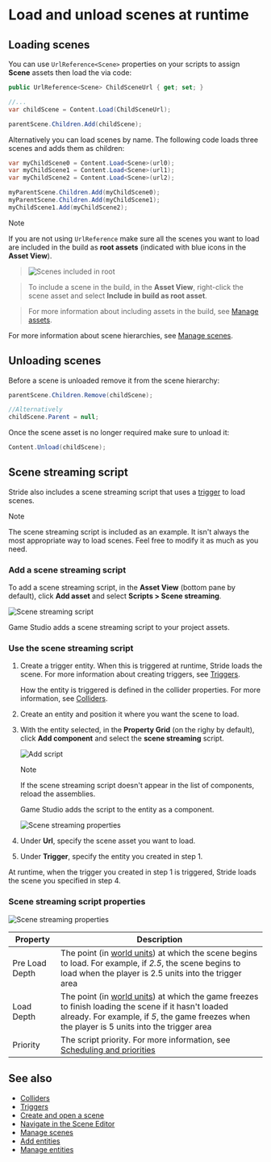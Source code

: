 # Load and unload scenes at runtime

## Loading scenes

You can use `UrlReference<Scene>` properties on your scripts to assign **Scene** assets then load the via code:

```cs
public UrlReference<Scene> ChildSceneUrl { get; set; }

//...
var childScene = Content.Load(ChildSceneUrl);

parentScene.Children.Add(childScene);
```

Alternatively you can load scenes by name. The following code loads three scenes and adds them as children:

```cs
var myChildScene0 = Content.Load<Scene>(url0);
var myChildScene1 = Content.Load<Scene>(url1);
var myChildScene2 = Content.Load<Scene>(url2);

myParentScene.Children.Add(myChildScene0);
myParentScene.Children.Add(myChildScene1);
myChildScene1.Add(myChildScene2);
```

>[!Note]
>If you are not using `UrlReference` make sure all the scenes you want to load are included in the build as **root assets** (indicated with blue icons in the **Asset View**).

>![Scenes included in root](media/scenes-included-in-root.png)

>To include a scene in the build, in the **Asset View**, right-click the scene asset and select **Include in build as root asset**.

>For more information about including assets in the build, see [Manage assets](manage-assets.md).

For more information about scene hierarchies, see [Manage scenes](manage-scenes.md).

## Unloading scenes

Before a scene is unloaded remove it from the scene hierarchy:

```cs
parentScene.Children.Remove(childScene);

//Alternatively
childScene.Parent = null;
```

Once the scene asset is no longer required make sure to unload it:

```cs
Content.Unload(childScene);
```

## Scene streaming script

Stride also includes a scene streaming script that uses a [trigger](../physics/triggers.md) to load scenes. 

>[!Note]
>The scene streaming script is included as an example. It isn't always the most appropriate way to load scenes. Feel free to modify it as much as you need.

### Add a scene streaming script

To add a scene streaming script, in the **Asset View** (bottom pane by default), click **Add asset** and select **Scripts > Scene streaming**.

![Scene streaming script](media/scene-streaming-script.png)

Game Studio adds a scene streaming script to your project assets.

### Use the scene streaming script

1. Create a trigger entity. When this is triggered at runtime, Stride loads the scene. For more information about creating triggers, see [Triggers](../physics/triggers.md).

    How the entity is triggered is defined in the collider properties. For more information, see [Colliders](../physics/colliders.md).

2. Create an entity and position it where you want the scene to load.

3. With the entity selected, in the **Property Grid** (on the righy by default), click **Add component** and select the **scene streaming** script.

    ![Add script](media/add-scene-streaming-script.png)

    >[!Note]
    >If the scene streaming script doesn't appear in the list of components, reload the assemblies.

    Game Studio adds the script to the entity as a component.

    ![Scene streaming properties](media/scene-streaming-script-properties.png)

4. Under **Url**, specify the scene asset you want to load.

5. Under **Trigger**, specify the entity you created in step 1.

At runtime, when the trigger you created in step 1 is triggered, Stride loads the scene you specified in step 4.

### Scene streaming script properties

![Scene streaming properties](media/scene-streaming-script-properties.png)

| Property       | Description                                                                                                                                                                                            |
|----------------|--------------------------------------------------------------------------------------------------------------------------------------------------------------------------------------------------------|
| Pre Load Depth | The point (in [world units](world-units.md)) at which the scene begins to load. For example, if *2.5*, the scene begins to load when the player is 2.5 units into the trigger area                                          |
| Load Depth     | The point (in [world units](world-units.md)) at which the game freezes to finish loading the scene if it hasn't loaded already. For example, if *5*, the game freezes when the player is 5 units into the trigger area |
| Priority       | The script priority. For more information, see [Scheduling and priorities](../scripts/scheduling-and-priorities.md)                                                                                                              |
## See also

* [Colliders](../physics/colliders.md)
* [Triggers](../physics/triggers.md)
* [Create and open a scene](create-a-scene.md)
* [Navigate in the Scene Editor](navigate-in-the-scene-editor.md)
* [Manage scenes](manage-scenes.md)
* [Add entities](add-entities.md)
* [Manage entities](manage-entities.md)